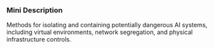 ### Mini Description

Methods for isolating and containing potentially dangerous AI systems, including virtual environments, network segregation, and physical infrastructure controls.
